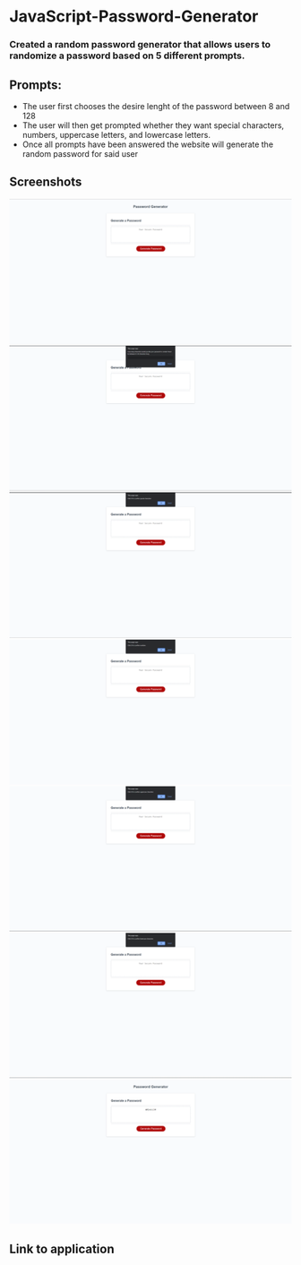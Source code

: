# JavaScript-Password-Generator

### Created a random password generator that allows users to randomize a password based on 5 different prompts.

## Prompts:
- The user first chooses the desire lenght of the password between 8 and 128
- The user will then get prompted whether they want special characters, numbers, uppercase letters, and lowercase letters.
- Once all prompts have been answered the website will generate the random password for said user

## Screenshots
<img src=assets/images/passgen1.png>
<img src=assets/images/passgen2.png>
<img src=assets/images/passgen3.png>
<img src=assets/images/passgen4.png>
<img src=assets/images/passgen5.png>
<img src=assets/images/passgen6.png>
<img src=assets/images/passgen7.png>

## Link to application